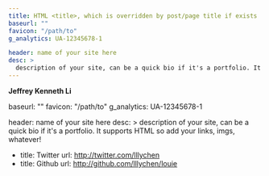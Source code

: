 ```yaml
---
title: HTML <title>, which is overridden by post/page title if exists
baseurl: ""
favicon: "/path/to"
g_analytics: UA-12345678-1

header: name of your site here
desc: >
  description of your site, can be a quick bio if it's a portfolio. It supports HTML so add your links, imgs, whatever!
---
```


**Jeffrey Kenneth Li**

baseurl: ""
favicon: "/path/to"
g_analytics: UA-12345678-1

header: name of your site here
desc: >
description of your site, can be a quick bio if it's a portfolio. It supports HTML so add your links, imgs, whatever!

- title: Twitter
  url: http://twitter.com/lllychen
- title: Github
  url: http://github.com/lllychen/louie
